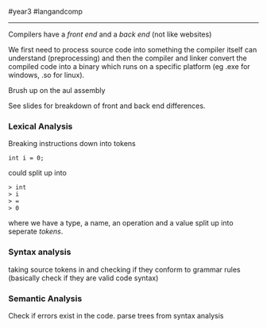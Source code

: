 #year3 #langandcomp 

---
Compilers have a *front end* and a *back end* (not like websites)

We first need to process source code into something the compiler itself can understand (preprocessing) and then the compiler and linker convert the compiled code into a binary which runs on a specific platform (eg .exe for windows, .so for linux).

Brush up on the aul assembly

See slides for breakdown of front and back end differences.

### Lexical Analysis

Breaking instructions down into tokens
```
int i = 0;
```

could split up into
```
> int
> i
> =
> 0
```

where we have a type, a name, an operation and a value split up into seperate *tokens*.

### Syntax analysis

taking source tokens in and checking if they conform to grammar rules (basically check if they are valid code syntax)

### Semantic Analysis

Check if errors exist in the code. parse trees from syntax analysis 